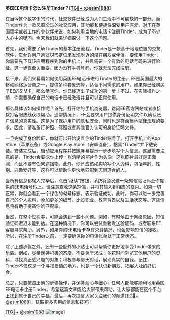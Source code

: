 **英国EE电话卡怎么注册Tinder？[[TG💪+ @esim1088](https://t.me/s/esim1088)]**

在当今这个数字化的时代，社交软件已经成为人们生活中不可或缺的一部分。而Tinder作为一款风靡全球的社交应用，其功能和便捷性深受用户喜爱。对于在英国留学或者工作的小伙伴来说，如何利用当地的电话卡注册Tinder，成为了不少人心中的疑问。今天我们就来详细探讨一下这个问题。

首先，我们需要了解Tinder的基本注册流程。Tinder是一款基于地理位置的交友软件，它允许用户通过GPS定位来发现附近的潜在朋友或伴侣。要使用Tinder，你需要先下载该应用程序到你的手机上，并且需要一个有效的电话号码来进行验证。这一步骤至关重要，因为没有手机号码，你就无法完成注册。

接下来，我们来看看如何使用英国EE电话卡进行Tinder的注册。EE是英国最大的移动网络运营商之一，提供多种套餐选择，适合不同需求的用户。如果你已经购买了EE的SIM卡，那么恭喜你，你已经迈出了成功的第一步！不过，在实际操作之前，你需要确保自己的电话卡已经激活并且可以正常使用。

那么具体该如何操作呢？首先，打开你的手机浏览器，访问EE官方网站或者直接拨打客服热线获取帮助。通常情况下，EE会要求用户提供身份证明文件以确认账户信息的真实性。这是为了保护用户的隐私安全，同时也是符合当地法律法规的要求。因此，请准备好护照、驾照或者其他官方认可的身份证明文件。

一旦完成了身份验证，你就可以开始设置你的Tinder账号了。打开手机上的App Store（苹果设备）或Google Play Store（安卓设备），搜索“Tinder”并下载安装。安装完成后，启动应用程序并按照屏幕提示一步步填写个人信息。这里需要注意的是，Tinder会要求你上传一张清晰的照片作为头像，这张照片最好是正面照，而且不要有任何遮挡物。此外，你还应该如实填写个人资料，包括年龄、性别、兴趣爱好等，这样可以帮助你更快地匹配到志同道合的人。

当所有信息都输入完毕后，点击“继续”按钮，系统将会发送一条短信验证码至你提供的EE电话号码上。请注意查收这条短信，并将其输入到相应的框内。如果一切正常，你就会看到一个绿色的勾号标志，表示验证成功。此时，你可以进一步完善自己的个人资料，添加更多的细节，比如职业、教育背景以及生活状态等。这些信息将有助于提高你的匹配率。

当然，在整个过程中，可能会遇到一些小问题。例如，有时候由于网络原因，短信验证码迟迟未能到达。在这种情况下，你可以尝试重新发送验证码，或者联系EE客服寻求帮助。另外，如果你的EE电话卡存在欠费情况，也会影响短信的接收。所以，在注册Tinder之前，一定要确保你的电话账单处于正常状态。

除了上述步骤之外，还有一些额外的小贴士可以帮助你更好地享受Tinder带来的乐趣。例如，尽量保持积极的态度，不要急于求成；多花时间浏览其他用户的资料，寻找真正感兴趣的对象；积极参与聊天对话，展现真实的自我。记住，Tinder不仅仅是一个寻找爱情的地方，也是一个认识新朋友、拓展人脉的好机会。

总之，只要按照正确的步骤操作，并保持耐心与细心，任何人都能够顺利地用英国EE电话卡注册Tinder。希望这篇文章能给大家带来帮助，让大家都能在这个平台上找到属于自己的幸福。最后，再次提醒大家关注我们的频道[[TG💪+ @esim1088](https://t.me/s/esim1088)]，获取更多实用的信息和技巧！

[[TG💪+ @esim1088](https://t.me/s/esim1088) ![Image](https://i.postimg.cc/4NQfJmqS/Snipaste-2025-05-13-00-14-12.png)]